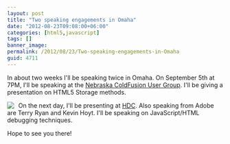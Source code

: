 ```yaml
---
layout: post
title: "Two speaking engagements in Omaha"
date: "2012-08-23T09:08:00+06:00"
categories: [html5,javascript]
tags: []
banner_image: 
permalink: /2012/08/23/Two-speaking-engagements-in-Omaha
guid: 4711
---
```


In about two weeks I'll be speaking twice in Omaha. On September 5th at 7PM, I'll be speaking at the <a href="http://www.necfug.com/">Nebraska ColdFusion User Group</a>. I'll be giving a presentation on HTML5 Storage methods.

<img src="https://static.raymondcamden.com/images/HDC12_small.png" style="float:left;margin-right: 10px" />

On the next day, I'll be presenting at <a href="http://www.heartlanddc.com/">HDC</a>. Also speaking from Adobe are Terry Ryan and Kevin Hoyt. I'll be speaking on JavaScript/HTML debugging techniques. 

Hope to see you there!

<br clear="all"/>